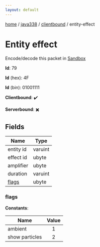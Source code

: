 ```yaml
---
layout: default
---
```


[home](/)  /  [java338](/protocol/java338)  /  [clientbound](/protocol/java338/clientbound)  /  entity-effect

# Entity effect

Encode/decode this packet in [Sandbox](../../../sandbox/java338#Clientbound.EntityEffect)

**Id**: 79

**Id** (hex): 4F

**Id** (bin): 01001111

**Clientbound**: ✔️

**Serverbound**: ✖️

## Fields

Name | Type
---|---
entity id | varuint
effect id | ubyte
amplifier | ubyte
duration | varuint
[flags](#flags) | ubyte

### flags

**Constants**:

Name | Value
---|:---:
ambient | 1
show particles | 2
